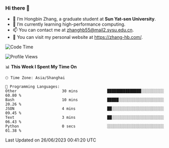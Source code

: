 ### Hi there 👋

- 🔭 I’m Hongbin Zhang, a graduate student at **Sun Yat-sen University**.
- 🌱 I’m currently learning high-performance computing.
- 📫 You can contact me at zhanghb55@mail2.sysu.edu.cn.
- 👀 You can visit my personal website at https://zhang-hb.com/.

<!--START_SECTION:waka-->
![Code Time](http://img.shields.io/badge/Code%20Time-214%20hrs-blue)

![Profile Views](http://img.shields.io/badge/Profile%20Views-5-blue)

📊 **This Week I Spent My Time On** 

```text
🕑︎ Time Zone: Asia/Shanghai

💬 Programming Languages: 
Other                    30 mins             ███████████████░░░░░░░░░░   60.80 % 
Bash                     10 mins             █████░░░░░░░░░░░░░░░░░░░░   20.26 % 
JSON                     4 mins              ██░░░░░░░░░░░░░░░░░░░░░░░   09.45 % 
Text                     3 mins              ██░░░░░░░░░░░░░░░░░░░░░░░   06.43 % 
Python                   0 secs              ░░░░░░░░░░░░░░░░░░░░░░░░░   01.38 % 
```


 Last Updated on 26/06/2023 00:41:20 UTC
<!--END_SECTION:waka-->